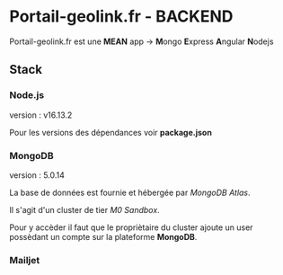 # Portail-geolink.fr - BACKEND 

Portail-geolink.fr est une **MEAN** app -> **M**ongo **E**xpress **A**ngular **N**odejs

## Stack

### Node.js
version : v16.13.2

Pour les versions des dépendances voir **package.json**

### MongoDB

version : 5.0.14

La base de données est fournie et hébergée par *MongoDB Atlas*. 

Il s'agit d'un cluster de tier *M0 Sandbox*. 

Pour y accèder il faut que le propriètaire du cluster ajoute un user possèdant un compte sur la plateforme **MongoDB**.


### Mailjet
